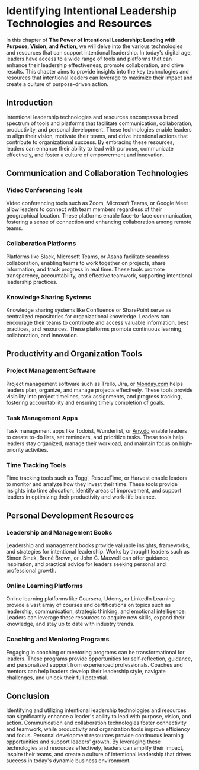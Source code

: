 Identifying Intentional Leadership Technologies and Resources
======================================================================

In this chapter of **The Power of Intentional Leadership: Leading with Purpose, Vision, and Action**, we will delve into the various technologies and resources that can support intentional leadership. In today's digital age, leaders have access to a wide range of tools and platforms that can enhance their leadership effectiveness, promote collaboration, and drive results. This chapter aims to provide insights into the key technologies and resources that intentional leaders can leverage to maximize their impact and create a culture of purpose-driven action.

Introduction
------------

Intentional leadership technologies and resources encompass a broad spectrum of tools and platforms that facilitate communication, collaboration, productivity, and personal development. These technologies enable leaders to align their vision, motivate their teams, and drive intentional actions that contribute to organizational success. By embracing these resources, leaders can enhance their ability to lead with purpose, communicate effectively, and foster a culture of empowerment and innovation.

Communication and Collaboration Technologies
--------------------------------------------

### Video Conferencing Tools

Video conferencing tools such as Zoom, Microsoft Teams, or Google Meet allow leaders to connect with team members regardless of their geographical location. These platforms enable face-to-face communication, fostering a sense of connection and enhancing collaboration among remote teams.

### Collaboration Platforms

Platforms like Slack, Microsoft Teams, or Asana facilitate seamless collaboration, enabling teams to work together on projects, share information, and track progress in real time. These tools promote transparency, accountability, and effective teamwork, supporting intentional leadership practices.

### Knowledge Sharing Systems

Knowledge sharing systems like Confluence or SharePoint serve as centralized repositories for organizational knowledge. Leaders can encourage their teams to contribute and access valuable information, best practices, and resources. These platforms promote continuous learning, collaboration, and innovation.

Productivity and Organization Tools
-----------------------------------

### Project Management Software

Project management software such as Trello, Jira, or [Monday.com](http://Monday.com) helps leaders plan, organize, and manage projects effectively. These tools provide visibility into project timelines, task assignments, and progress tracking, fostering accountability and ensuring timely completion of goals.

### Task Management Apps

Task management apps like Todoist, Wunderlist, or [Any.do](http://Any.do) enable leaders to create to-do lists, set reminders, and prioritize tasks. These tools help leaders stay organized, manage their workload, and maintain focus on high-priority activities.

### Time Tracking Tools

Time tracking tools such as Toggl, RescueTime, or Harvest enable leaders to monitor and analyze how they invest their time. These tools provide insights into time allocation, identify areas of improvement, and support leaders in optimizing their productivity and work-life balance.

Personal Development Resources
------------------------------

### Leadership and Management Books

Leadership and management books provide valuable insights, frameworks, and strategies for intentional leadership. Works by thought leaders such as Simon Sinek, Brené Brown, or John C. Maxwell can offer guidance, inspiration, and practical advice for leaders seeking personal and professional growth.

### Online Learning Platforms

Online learning platforms like Coursera, Udemy, or LinkedIn Learning provide a vast array of courses and certifications on topics such as leadership, communication, strategic thinking, and emotional intelligence. Leaders can leverage these resources to acquire new skills, expand their knowledge, and stay up to date with industry trends.

### Coaching and Mentoring Programs

Engaging in coaching or mentoring programs can be transformational for leaders. These programs provide opportunities for self-reflection, guidance, and personalized support from experienced professionals. Coaches and mentors can help leaders develop their leadership style, navigate challenges, and unlock their full potential.

Conclusion
----------

Identifying and utilizing intentional leadership technologies and resources can significantly enhance a leader's ability to lead with purpose, vision, and action. Communication and collaboration technologies foster connectivity and teamwork, while productivity and organization tools improve efficiency and focus. Personal development resources provide continuous learning opportunities and support leaders' growth. By leveraging these technologies and resources effectively, leaders can amplify their impact, inspire their teams, and create a culture of intentional leadership that drives success in today's dynamic business environment.
